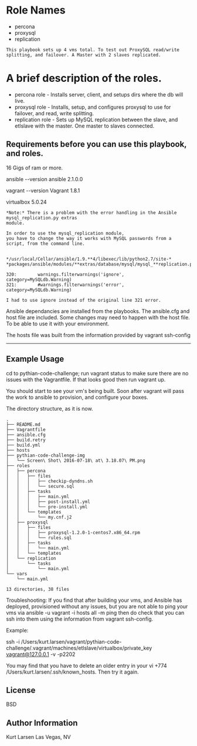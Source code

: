 Role Names
=========
- percona
- proxysql
- replication


`This playbook sets up 4 vms total. To test out ProxySQL read/write splitting, and failover. A Master with 2 slaves replicated.`


A brief description of the roles.
================================
- percona     role - Installs server, client, and setups dirs where the db will live.
- proxysql    role - Installs, setup, and configures proxysql to use for failover, and read, write splitting.
- replication role - Sets up MySQL replication between the slave, and etlslave with the master.  One master to slaves connected.


Requirements before you can use this playbook, and roles.
------------
16 Gigs of ram or more.

ansible --version
ansible 2.1.0.0

vagrant --version
Vagrant 1.8.1

virtualbox
5.0.24

```
*Note:* There is a problem with the error handling in the Ansible mysql_replication.py extras
module. 

In order to use the mysql_replication module, 
you have to change the way it works with MySQL passwords from a script, from the command line.


*/usr/local/Cellar/ansible/1.9.**4/libexec/lib/python2.7/site-*
*packages/ansible/modules/**extras/database/mysql/mysql_**replication.py*

320:        warnings.filterwarnings('ignore', category=MySQLdb.Warning)
321:        #warnings.filterwarnings('error', category=MySQLdb.Warning)

I had to use ignore instead of the original line 321 error.
```


Ansible dependancies are installed from the playbooks.  The ansible.cfg and host file are included.  Some changes may need to happen with the host file. To be able to use it with your environment.

The hosts file was built from the information provided by vagrant ssh-config

------------

Example Usage
----------------

cd to pythian-code-challenge; run vagrant status to make sure there are no issues with the Vagrantfile.  If that looks good then run vagrant up.

You should start to see your vm's being built. Soon after vagrant will pass the work to ansible to provision, and configure your boxes.


The directory structure, as it is now.

```tree
.
├── README.md
├── Vagrantfile
├── ansible.cfg
├── build.retry
├── build.yml
├── hosts
├── pythian-code-challenge-img
│   └── Screen\ Shot\ 2016-07-18\ at\ 3.18.07\ PM.png
├── roles
│   ├── percona
│   │   ├── files
│   │   │   ├── checkip-dyndns.sh
│   │   │   └── secure.sql
│   │   ├── tasks
│   │   │   ├── main.yml
│   │   │   ├── post-install.yml
│   │   │   └── pre-install.yml
│   │   └── templates
│   │       └── my.cnf.j2
│   ├── proxysql
│   │   ├── files
│   │   │   ├── proxysql-1.2.0-1-centos7.x86_64.rpm
│   │   │   └── rules.sql
│   │   ├── tasks
│   │   │   └── main.yml
│   │   └── templates
│   └── replication
│       └── tasks
│           └── main.yml
└── vars
    └── main.yml

13 directories, 38 files
```


Troubleshooting:
If you find that after building your vms, and Ansible has deployed, provisioned without any issues, but you are not able to ping your vms via  ansible -u vagrant -i hosts all -m ping  then do check that you can ssh into them using the information from vagrant ssh-config.

Example:

ssh -i /Users/kurt.larsen/vagrant/pythian-code-challenge/.vagrant/machines/etlslave/virtualbox/private_key vagrant@127.0.0.1 -v -p2202

You may find that you have to delete an older entry in your vi +774 /Users/kurt.larsen/.ssh/known_hosts.  Then try it again.




License
-------

BSD

Author Information
------------------
Kurt Larsen  Las Vegas, NV
